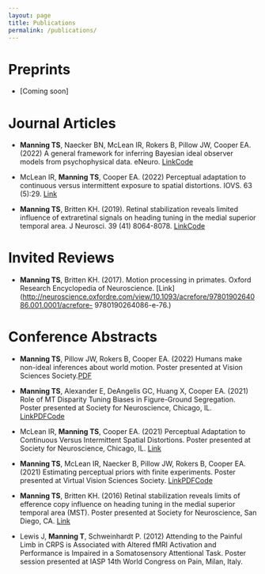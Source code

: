 ```yaml
---
layout: page
title: Publications
permalink: /publications/
---
```


# Preprints
- [Coming soon]

# Journal Articles
- **Manning TS**, Naecker BN, McLean IR, Rokers B, Pillow JW, Cooper EA. (2022) A general framework for
inferring Bayesian ideal observer models from psychophysical data. eNeuro. [Link](https://doi.org/10.1523/ENEURO.0144-22.2022)[Code](https://github.com/tsmanning/bayesIdealObserverMoG)

- McLean IR, **Manning TS**, Cooper EA. (2022) Perceptual adaptation to continuous versus intermittent
exposure to spatial distortions. IOVS. 63 (5):29. [Link](https://doi.org/10.1167/iovs.63.5.29)

- **Manning TS**, Britten KH. (2019). Retinal stabilization reveals limited influence of extraretinal signals on
heading tuning in the medial superior temporal area. J Neurosci. 39 (41) 8064-8078.
[Link](https://doi.org/10.1523/JNEUROSCI.0388-19.2019)[Code](https://github.com/tsmanning/EfferenceCopyMST)

# Invited Reviews
- **Manning TS**, Britten KH. (2017). Motion processing in primates. Oxford Research Encyclopedia of
Neuroscience. [Link](http://neuroscience.oxfordre.com/view/10.1093/acrefore/9780190264086.001.0001/acrefore-
9780190264086-e-76.)

# Conference Abstracts
- **Manning TS**, Pillow JW, Rokers B, Cooper EA. (2022) Humans make non-ideal inferences about world
motion. Poster presented at Vision Sciences Society.[PDF](/files/ManningPosterVSS2022.pdf)

- **Manning TS**, Alexander E, DeAngelis GC, Huang X, Cooper EA. (2021) Role of MT Disparity Tuning
Biases in Figure-Ground Segregation. Poster presented at Society for Neuroscience, Chicago, IL.
[Link](https://www.abstractsonline.com/pp8/#!/10485/presentation/24967)[PDF](/files/ManningSfN2021_slides.pdf)[Code](https://github.com/tsmanning/DisparityInfoProject)

- McLean IR, **Manning TS**, Cooper EA. (2021) Perceptual Adaptation to Continuous Versus Intermittent
Spatial Distortions. Poster presented at Society for Neuroscience, Chicago, IL.
[Link](https://www.abstractsonline.com/pp8/#!/10485/presentation/12179)

- **Manning TS**, McLean IR, Naecker B, Pillow JW, Rokers B, Cooper EA. (2021) Estimating perceptual
priors with finite experiments. Poster presented at Virtual Vision Sciences Society.
[Link](https://jov.arvojournals.org/article.aspx?articleid=2777470)[PDF](/files/ManningVVSS2021Poster.pdf)[Code]()

- **Manning TS**, Britten KH. (2016) Retinal stabilization reveals limits of efference copy influence on heading
tuning in the medial superior temporal area (MST). Poster presented at Society for Neuroscience, San
Diego, CA. [Link](http://www.abstractsonline.com/pp8/#!/4071/presentation/26022)

- Lewis J, **Manning T**, Schweinhardt P. (2012) Attending to the Painful Limb in CRPS is Associated with
Altered fMRI Activation and Performance is Impaired in a Somatosensory Attentional Task. Poster
session presented at IASP 14th World Congress on Pain, Milan, Italy.
